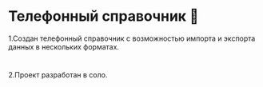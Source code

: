 # Телефонный справочник 📑
1.Создан телефонный справочник с возможностью импорта и экспорта данных в нескольких форматах.
#
2.Проект разработан в соло.
